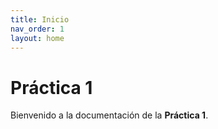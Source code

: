 ```yaml
---
title: Inicio
nav_order: 1
layout: home
---
```


# Práctica 1
Bienvenido a la documentación de la **Práctica 1**.  